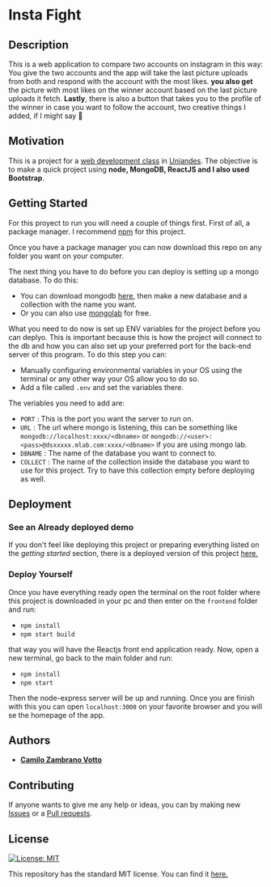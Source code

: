 # Insta Fight
## Description
This is a web application to compare two accounts on instagram in this way: You give the two accounts and the app will take the last picture uploads from both and respond with the account with the most likes. **you also get** the picture with most likes on the winner account based on the last picture uploads it fetch. **Lastly**, there is also a button that takes you to the profile of the winner in case you want to follow the account, two creative things I added, if I might say :tada:

## Motivation
This is a project for a [web development class](http://johnguerra.co/classes/webDevelopment_spring_2018/) in [Uniandes](https://www.uniandes.edu.co). The objective is to make a quick project using **node, MongoDB, ReactJS and I also used Bootstrap**.

## Getting Started
For this proyect to run you will need a couple of things first. First of all, a package manager. I recommend [npm](https://www.npmjs.com/) for this project.

Once you have a package manager you can now download this repo on any folder you want on your computer.

The next thing you have to do before you can deploy is setting up a mongo database. To do this:
* You can download mongodb [here](https://www.mongodb.com), then make a new database and a collection with the name you want.
* Or you can also use [mongolab](mlab.com) for free. 

What you need to do now is set up ENV variables for the project before you can deplyo. This is important because this is how the project will connect to the db and how you can also set up your preferred port for the back-end server of this program. To do this step you can:
* Manually configuring environmental variables in your OS using the terminal or any other way your OS allow you to do so.
* Add a file called `.env` and set the variables there.

The veriables you need to add are:
* `PORT` : This is the port you want the server to run on.
* `URL` : The url where mongo is listening, this can be something like `mongodb://localhost:xxxx/<dbname>` or `mongodb://<user>:<pass>@dsxxxxx.mlab.com:xxxx/<dbname>` if you are using mongo lab.
* `DBNAME` : The name of the database you want to connect to.
* `COLLECT` : The name of the collection inside the database you want to use for this project. Try to have this collection empty before deploying as well.

## Deployment

### See an Already deployed demo

If you don't feel like deploying this project or preparing everything listed on the *getting started* section, there is a deployed version of this project [here.](https://insta-fight.herokuapp.com/)

### Deploy Yourself
Once you have everything ready open the terminal on the root folder where this project is downloaded in your pc and then enter on the `frontend` folder and run:
* ```npm install```
* ```npm start build```

that way you will have the Reactjs front end application ready. Now, open a new terminal, go back to the main folder and run:
* ```npm install```
* ```npm start```

Then the node-express server will be up and running. Once you are finish with this you can open `localhost:3000` on your favorite browser and you will se the homepage of the app.


## Authors
* [__Camilo Zambrano Votto__](https://github.com/cawolfkreo)

## Contributing
If anyone wants to give me any help or ideas, you can by making new [Issues](https://github.com/cawolfkreo/instaFight/issues) or a [Pull requests](https://github.com/cawolfkreo/instaFight/pulls).

## License
[![License: MIT](https://img.shields.io/badge/License-MIT-yellow.svg)](https://opensource.org/licenses/MIT)

This repository has the standard MIT license. You can find it [here.](https://github.com/cawolfkreo/exam-web-dev/blob/master/LICENSE)
